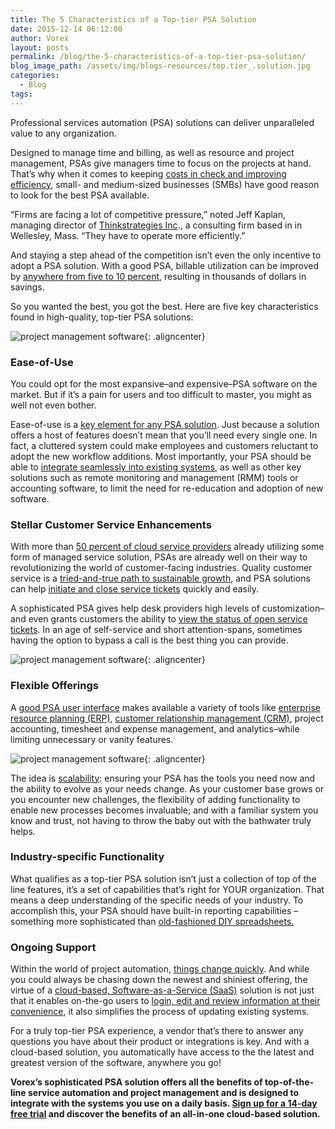 ```yaml
---
title: The 5 Characteristics of a Top-tier PSA Solution
date: 2015-12-14 06:12:00
author: Vorex
layout: posts
permalink: /blog/the-5-characteristics-of-a-top-tier-psa-solution/
blog_image_path: /assets/img/blogs-resources/top.tier_.solution.jpg
categories:
  - Blog
tags:  
---
```



Professional services automation (PSA) solutions can deliver unparalleled value to any organization.

Designed to manage time and billing, as well as resource and project management, PSAs give managers time to focus on the projects at hand. That’s why when it comes to keeping [costs in check and improving efficiency](http://searchenterprisewan.techtarget.com/definition/managed-service-provider), small- and medium-sized businesses (SMBs) have good reason to look for the best PSA available. 

“Firms are facing a lot of competitive pressure,” noted Jeff Kaplan, managing director of [Thinkstrategies Inc](http://thinkstrategies.com/)., a consulting firm based in in Wellesley, Mass. “They have to operate more efficiently.”

And staying a step ahead of the competition isn’t even the only incentive to adopt a PSA solution. With a good PSA, billable utilization can be improved by [anywhere from five to 10 percent](http://spiresearch.com/downloads/whitepapers/evaluating-psa-white-paper.pdf), resulting in thousands of dollars in savings.

So you wanted the best, you got the best. Here are five key characteristics found in high-quality, top-tier PSA solutions:

![project management software](https://media.giphy.com/media/WXOHZ9qMvVxGE/giphy.gif){: .aligncenter}

### Ease-of-Use

You could opt for the most expansive–and expensive–PSA software on the market. But if it’s a pain for users and too difficult to master, you might as well not even bother.

Ease-of-use is a [key element for any PSA solution](http://www.vorex.com/why-ease-of-use-matters-when-it-comes-to-your-psa-solution/). Just because a solution offers a host of features doesn’t mean that you’ll need every single one. In fact, a cluttered system could make employees and customers reluctant to adopt the new workflow additions. Most importantly, your PSA should be able to [integrate seamlessly into existing systems](http://www.vorex.com/the-top-4-reasons-why-integrations-are-vital-for-psa-solutions/), as well as other key solutions such as remote monitoring and management (RMM) tools or accounting software, to limit the need for re-education and adoption of new software.

### Stellar Customer Service Enhancements

With more than [50 percent of cloud service providers](http://www.channelinsider.com/blogs/cloud-computing/taking-psa-and-rmm-into-the-cloud.html/) already utilizing some form of managed service solution, PSAs are already well on their way to revolutionizing the world of customer-facing industries. Quality customer service is a [tried-and-true path to sustainable growth](http://www.vorex.com/4-ways-stellar-service-desk-ticketing-can-grow-your-business/), and PSA solutions can help [initiate and close service tickets](http://www.vorex.com/product/help-desk-and-ticketing/) quickly and easily.

A sophisticated PSA gives help desk providers high levels of customization–and even grants customers the ability to [view the status of open service tickets](http://www.vorex.com/how-a-good-psa-positively-impacts-customer-service/). In an age of self-service and short attention-spans, sometimes having the option to bypass a call is the best thing you can provide.

![project management software](https://media.giphy.com/media/gRzlEuTwVBIBO/giphy.gif){: .aligncenter}

### Flexible Offerings

A [good PSA user interface](http://www.vorex.com/how-a-good-psa-user-interface-ui-impacts-your-success/) makes available a variety of tools like [enterprise resource planning (ERP)](http://www.vorex.com/characteristics-of-a-modern-erp/), [customer relationship management (CRM)](http://www.vorex.com/product/customer-relationship-management/), project accounting, timesheet and expense management, and analytics–while limiting unnecessary or vanity features.

![project management software](https://media.giphy.com/media/sAjc0Gm7rlyo0/giphy.gif){: .aligncenter}

The idea is [scalability](http://www.bsminfo.com/doc/top-most-overlooked-professional-services-automation-psa-features-0001): ensuring your PSA has the tools you need now and the ability to evolve as your needs change. As your customer base grows or you encounter new challenges, the flexibility of adding functionality to enable new processes becomes invaluable; and with a familiar system you know and trust, not having to throw the baby out with the bathwater truly helps.

### Industry-specific Functionality

What qualifies as a top-tier PSA solution isn’t just a collection of top of the line features, it’s a set of capabilities that’s right for YOUR organization. That means a deep understanding of the specific needs of your industry. To accomplish this, your PSA should have built-in reporting capabilities –something more sophisticated than [old-fashioned DIY spreadsheets.](http://www.vorex.com/step-away-from-the-spreadsheets-how-diy-business-tracking-is-a-business-fail/)

### Ongoing Support

Within the world of project automation, [things change quickly](http://www.vorex.com/why-your-project-management-and-erp-technology-needs-an-update/). And while you could always be chasing down the newest and shiniest offering, the virtue of a [cloud-based, Software-as-a-Service (SaaS)](http://www.vorex.com/take-your-digital-organization-higher-with-a-cloud-based-solution/) solution is not just that it enables on-the-go users to [login, edit and review information at their convenience](http://www.business-software.com/blog/5-features-psa-software/), it also simplifies the process of updating existing systems.

For a truly top-tier PSA experience, a vendor that’s there to answer any questions you have about their product or integrations is key. And with a cloud-based solution, you automatically have access to the the latest and greatest version of the software, anywhere you go!

**Vorex’s sophisticated PSA solution offers all the benefits of top-of-the-line service automation and project management and is designed to integrate with the systems you use on a daily basis. [Sign up for a 14-day free trial](http://www.vorex.com/product/) and discover the benefits of an all-in-one cloud-based solution.**
